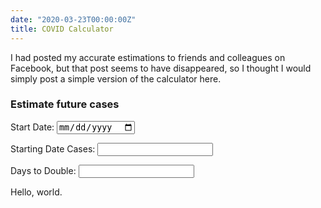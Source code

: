 ```yaml
---
date: "2020-03-23T00:00:00Z"
title: COVID Calculator
---
```


I had posted my accurate estimations to friends and colleagues on Facebook, but
that post seems to have disappeared, so I thought I would simply post a simple
version of the calculator here.

<script src="https://cdnjs.cloudflare.com/ajax/libs/knockout/3.5.1/knockout-latest.js" integrity="sha256-6JV7sYKlBHsHvqCkn9IrEWFLGrmsW4KG/LIln0hljnM=" crossorigin="anonymous"></script>
<script src="https://cdnjs.cloudflare.com/ajax/libs/moment.js/2.24.0/moment-with-locales.min.js" integrity="sha256-AdQN98MVZs44Eq2yTwtoKufhnU+uZ7v2kXnD5vqzZVo=" crossorigin="anonymous"></script>

### Estimate future cases

Start Date: <input type='date' data-bind='value: startDate' />

Starting Date Cases: <input type='text' data-bind='textInput: currentCases' />

Days to Double: <input type='text' data-bind='textInput: doublingRate' />


Hello, world.

<script>
const root = window.root = {
  currentCases: ko.observable(1),
  doublingRate: ko.observable(4),
  startDate: ko.observable(new Date().toISOString().substr(0,10)),
}

function estimate (current, doubling, daysFromNow) {
  console.log(`daysFromNow`, daysFromNow, doubling)
  const doubles = daysFromNow / doubling
  console.log(`current`, current, doubles)
  return current * 2 ** doubles
}

root.estimation = ko.computed(() => {
  console.log(`
    current: ${root.currentCases()}
    doubling: ${root.doublingRate()}
    start: ${root.startDate()}
  `)

  const estimations = [
    estimate(root.currentCases(), root.doublingRate(), 1),
    estimate(root.currentCases(), root.doublingRate(), 2),
    estimate(root.currentCases(), root.doublingRate(), 7),
    estimate(root.currentCases(), root.doublingRate(), 14),
    estimate(root.currentCases(), root.doublingRate(), 30),
    estimate(root.currentCases(), root.doublingRate(), 60),
    estimate(root.currentCases(), root.doublingRate(), 90),
    estimate(root.currentCases(), root.doublingRate(), 120),
    estimate(root.currentCases(), root.doublingRate(), 365),
  ]

  console.log(`estimations`, estimations)

  return '?'
})

ko.applyBindings(root)
console.log(`Bindings applied`)
</script>
